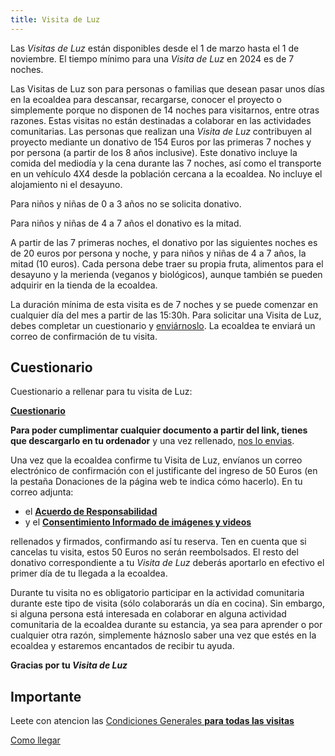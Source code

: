```yaml
---
title: Visita de Luz
---
```


Las _Visitas de Luz_ están disponibles desde el 1 de marzo
hasta el 1 de noviembre.
El tiempo mínimo para una _Visita de Luz_ en 2024
es de 7 noches.

Las Visitas de Luz son para personas o familias
que desean pasar unos días en la ecoaldea para descansar,
recargarse, conocer el proyecto o simplemente porque no disponen de 14 noches
para visitarnos, entre otras razones.
Estas visitas no están destinadas a colaborar en las actividades comunitarias.
Las personas que realizan una _Visita de Luz_
contribuyen al proyecto mediante un donativo de 154 Euros
por las primeras 7 noches y por persona
(a partir de los 8 años inclusive).
Este donativo incluye la comida del mediodía y la cena durante las 7 noches,
así como el transporte en un vehículo 4X4 desde la población cercana a la ecoaldea.
No incluye el alojamiento ni el desayuno.

Para niños y niñas de 0 a 3 años no se solicita donativo.

Para niños y niñas de 4 a 7 años el donativo es la mitad.

A partir de las 7 primeras noches,
el donativo por las siguientes noches es de 20 euros por persona y noche,
y para niños y niñas de 4 a 7 años, la mitad (10 euros).
Cada persona debe traer su propia fruta,
alimentos para el desayuno y la merienda (veganos y biológicos),
aunque también se pueden adquirir en la tienda de la ecoaldea.

La duración mínima de esta visita es de 7 noches
y se puede comenzar en cualquier día del mes
a partir de las 15:30h.
Para solicitar una Visita de Luz,
debes completar un cuestionario y [enviárnoslo][contacto].
La ecoaldea te enviará un correo de confirmación de tu visita.

## Cuestionario

Cuestionario a rellenar para tu visita de Luz:

[**Cuestionario**](https://docs.google.com/document/d/1o547pq3Sj3Q7k4Qf6K5mQ3NQrT8JN30I6EBA0KT14ZU/edit?usp=drive_link)

**Para poder cumplimentar cualquier documento a partir del link, tienes
que descargarlo en tu ordenador** y una vez rellenado, [nos lo envias][contacto].

Una vez que la ecoaldea confirme tu Visita de Luz,
envíanos un correo electrónico de confirmación con el justificante del ingreso de 50 Euros
(en la pestaña Donaciones de la página web te indica cómo hacerlo).
En tu correo adjunta:

- el [**Acuerdo de Responsabilidad**](
    https://docs.google.com/document/d/1LHb7SVDQ-M8FmAcnYgnzMvlfKPGFha1n-uw4Rqkf8cM/edit?usp=drive_link)
- y el [**Consentimiento Informado de imágenes y videos**](
    https://docs.google.com/document/d/1C5pqcvrZBbvqaVWchEwn3Wk5DST300HS5YZm8GarfFQ/edit?usp=drive_link)

rellenados y firmados, confirmando así tu reserva.
Ten en cuenta que si cancelas tu visita,
estos 50 Euros no serán reembolsados.
El resto del donativo correspondiente a tu _Visita de Luz_
deberás aportarlo en efectivo el primer día de tu llegada a la ecoaldea.

Durante tu visita no es obligatorio participar en la actividad comunitaria
durante este tipo de visita
(sólo colaborarás un día en cocina).
Sin embargo, si alguna persona está interesada en colaborar
en alguna actividad comunitaria de la ecoaldea durante su estancia,
ya sea para aprender o por cualquier otra razón,
simplemente háznoslo saber una vez que estés en la ecoaldea
y estaremos encantados de recibir tu ayuda.

**Gracias por tu _Visita de Luz_**

## Importante

Leete con atencion las [Condiciones Generales **para todas las visitas**](general.md)

[Como llegar](../como-llegar.md)

[Visita de Agua]: agua.md
[contacto]: ../contacto.md
